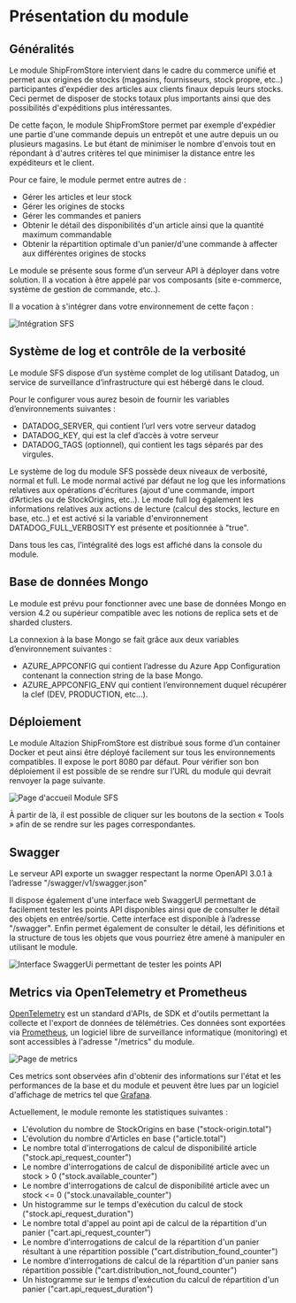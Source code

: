 # Présentation du module

## Généralités

Le module ShipFromStore intervient dans le cadre du commerce unifié et permet aux origines de stocks (magasins, fournisseurs, stock propre, etc..) participantes d'expédier des articles aux clients finaux depuis leurs stocks. Ceci permet de disposer de stocks totaux plus importants ainsi que des possibilités d'expéditions plus intéressantes.

De cette façon, le module ShipFromStore permet par exemple d'expédier une partie d'une commande depuis un entrepôt et une autre depuis un ou plusieurs magasins. Le but étant de minimiser le nombre d'envois tout en répondant à d'autres critères tel que minimiser la distance entre les expéditeurs et le client.

Pour ce faire, le module permet entre autres de :
- Gérer les articles et leur stock
- Gérer les origines de stocks
- Gérer les commandes et paniers
- Obtenir le détail des disponibilités d'un article ainsi que la quantité maximum commandable
- Obtenir la répartition optimale d'un panier/d'une commande à affecter aux différentes origines de stocks

Le module se présente sous forme d’un serveur API à déployer dans votre solution. Il a vocation à être appelé par vos composants (site e-commerce, système de gestion de commande, etc..).

Il a vocation à s'intégrer dans votre environnement de cette façon :

![Intégration SFS](img/IntegrationSFS.png)

## Système de log et contrôle de la verbosité
Le module SFS dispose d’un système complet de log utilisant Datadog, un service de surveillance d’infrastructure qui est hébergé dans le cloud.

Pour le configurer vous aurez besoin de fournir les variables d’environnements suivantes :
- DATADOG_SERVER, qui contient l’url vers votre serveur datadog
- DATADOG_KEY, qui est la clef d’accès à votre serveur
- DATADOG_TAGS (optionnel), qui contient les tags séparés par des virgules.

Le système de log du module SFS possède deux niveaux de verbosité, normal et full. Le mode normal activé par défaut ne log que les informations relatives aux opérations d'écritures (ajout d'une commande, import d’Articles ou de StockOrigins, etc..). Le mode full log également les informations relatives aux actions de lecture (calcul des stocks, lecture en base, etc..) et est activé si la variable d'environnement DATADOG_FULL_VERBOSITY est présente et positionnée à "true".

Dans tous les cas, l’intégralité des logs est affiché dans la console du module.

## Base de données Mongo
Le module est prévu pour fonctionner avec une base de données Mongo en version 4.2 ou supérieur compatible avec les notions de replica sets et de sharded clusters.

La connexion à la base Mongo se fait grâce aux deux variables d’environnement suivantes :
- AZURE_APPCONFIG qui contient l’adresse du Azure App Configuration contenant la connection string de la base Mongo.
- AZURE_APPCONFIG_ENV qui contient l’environnement duquel récupérer la clef (DEV, PRODUCTION, etc…).

## Déploiement
Le module Altazion ShipFromStore est distribué sous forme d’un container Docker et peut ainsi être déployé facilement sur tous les environnements compatibles. Il expose le port 8080 par défaut. Pour vérifier son bon déploiement il est possible de se rendre sur l’URL du module qui devrait renvoyer la page suivante.

![Page d'accueil Module SFS](img/SFSModuleWelcomePage.png)

À partir de là, il est possible de cliquer sur les boutons de la section « Tools » afin de se rendre sur les pages correspondantes.

## Swagger
Le serveur API exporte un swagger respectant la norme OpenAPI 3.0.1 à l’adresse "/swagger/v1/swagger.json"

Il dispose également d'une interface web SwaggerUI permettant de facilement tester les points API disponibles ainsi que de consulter le détail des objets en entrée/sortie. Cette interface est disponible à l’adresse "/swagger". Enfin permet également de consulter le détail, les définitions et la structure de tous les objets que vous pourriez être amené à manipuler en utilisant le module.

![Interface SwaggerUi permettant de tester les points API](img/SwaggerUI.png)

## Metrics via OpenTelemetry et Prometheus
[OpenTelemetry](https://opentelemetry.io/) est un standard d'APIs, de SDK et d'outils permettant la collecte et l'export de données de télémétries. Ces données sont exportées via [Prometheus](https://prometheus.io/), un logiciel libre de surveillance informatique (monitoring) et sont accessibles à l'adresse "/metrics" du module.

![Page de metrics](img/Metrics.png)

Ces metrics sont observées afin d'obtenir des informations sur l'état et les performances de la base et du module et peuvent être lues par un logiciel d'affichage de metrics tel que [Grafana](https://grafana.com/).

Actuellement, le module remonte les statistiques suivantes :
- L'évolution du nombre de StockOrigins en base ("stock-origin.total")
- L'évolution du nombre d'Articles en base ("article.total")
- Le nombre total d'interrogations de calcul de disponibilité article ("stock.api_request_counter")
- Le nombre d'interrogations de calcul de disponibilité article avec un stock > 0 ("stock.available_counter")
- Le nombre d'interrogations de calcul de disponibilité article avec un stock <= 0 ("stock.unavailable_counter")
- Un histogramme sur le temps d'exécution du calcul de stock ("stock.api_request_duration")
- Le nombre total d'appel au point api de calcul de la répartition d'un panier ("cart.api_request_counter")
- Le nombre d’interrogations de calcul de la répartition d'un panier résultant à une répartition possible ("cart.distribution_found_counter")
- Le nombre d’interrogations de calcul de la répartition d'un panier sans répartition possible ("cart.distribution_not_found_counter")
- Un histogramme sur le temps d'exécution du calcul de répartition d'un panier ("cart.api_request_duration")